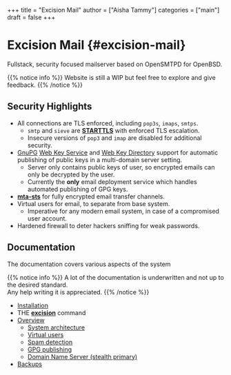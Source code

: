 +++
title = "Excision Mail"
author = ["Aisha Tammy"]
categories = ["main"]
draft = false
+++

# Excision Mail {#excision-mail}

Fullstack, security focused mailserver based on OpenSMTPD for OpenBSD.

{{% notice info %}}
Website is still a WIP but feel free to explore and give feedback.
{{% /notice %}}

## Security Highlights

- All connections are TLS enforced, including `pop3s`, `imaps`, `smtps`.
  - `smtp` and `sieve` are [**STARTTLS**](https://en.wikipedia.org/wiki/Opportunistic_TLS#SSL_ports) with enforced TLS escalation.
  - Insecure versions of `pop3` and `imap` are disabled for additional security.
- [GnuPG](https://gnupg.org/) [Web Key Service](https://wiki.gnupg.org/WKS) and [Web Key Directory](https://wiki.gnupg.org/WKD) support for automatic publishing of public keys in a multi-domain server setting.
  - Server only contains public keys of user, so encrypted emails can only be decrypted by the user.
  - Currently the **only** email deployment service which handles automated publishing of GPG keys.
- [**mta-sts**](https://tools.ietf.org/html/rfc8461) for fully encrypted email transfer channels.
- Virtual users for email, to separate from base system.
  - Imperative for any modern email system, in case of a compromised user account.
- Hardened firewall to deter hackers sniffing for weak passwords.

## Documentation

The documentation covers various aspects of the system

{{% notice info %}}
A lot of the documentation is underwritten and not up to the desired standard.  
Any help writing it is appreciated.
{{% /notice %}}

- [Installation](install)
- THE [**excision**](excision) command
- [Overview](overview)
  - [System architecture](overview/system)
  - [Virtual users](overview/users)
  - [Spam detection](overview/spam)
  - [GPG publishing](overview/gpg)
  - [Domain Name Server (stealth primary)](overview/nsd)
- [Backups](backups)
